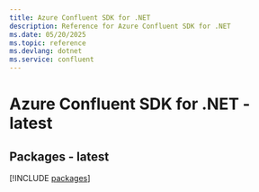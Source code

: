 ```yaml
---
title: Azure Confluent SDK for .NET
description: Reference for Azure Confluent SDK for .NET
ms.date: 05/20/2025
ms.topic: reference
ms.devlang: dotnet
ms.service: confluent
---
```

# Azure Confluent SDK for .NET - latest
## Packages - latest
[!INCLUDE [packages](confluent-index.md)]